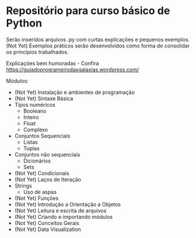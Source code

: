 # Repositório para curso básico de Python

Serão inseridos arquivos .py com curtas explicações e pequenos exemplos.
(Not Yet) Exemplos práticos serão desenvolvidos como forma de consolidar os princípios trabalhados.

Explicações bem humoradas - Confira https://guiadoprogrameirodasgalaxias.wordpress.com/

Módulos:

- (Not Yet) Instalação e ambientes de programação
- (Not Yet) Sintaxe Básica
- Tipos numéricos
  - Booleano
  - Inteiro
  - Float
  - Complexo
- Conjuntos Sequenciais
  - Listas
  - Tuplas
- Conjuntos não sequenciais
  - Dicionários
  - Sets
- (Not Yet) Condicionais
- (Not Yet) Laços de Iteração
- Strings
  - Uso de aspas
- (Not Yet) Funções
- (Not Yet) Introdução a Orientação a Objetos
- (Not Yet) Leitura e escrita de arquivos
- (Not Yet) Criando e importando módulos
- (Not Yet) Conceitos Gerais
- (Not Yet) Data Visualization
